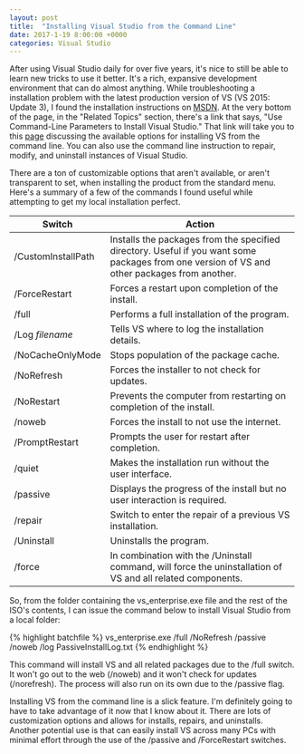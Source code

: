 ```yaml
---
layout: post
title:  "Installing Visual Studio from the Command Line"
date: 2017-1-19 8:00:00 +0000
categories: Visual Studio
---
```

After using Visual Studio daily for over five years, it's nice to still be able to learn new tricks to use it better. It's a rich, expansive development environment that can do almost anything. While troubleshooting a installation problem with the latest production version of VS (VS 2015: Update 3), I found the installation instructions on [MSDN][msd]. At the very bottom of the page, in the "Related Topics" section, there's a link that says, "Use Command-Line Parameters to Install Visual Studio." That link will take you to this [page][command] discussing the available options for installing VS from the command line. You can also use the command line instruction to repair, modify, and uninstall instances of Visual Studio.

There are a ton of customizable options that aren't available, or aren't transparent to set, when installing the product from the standard menu. Here's a summary of a few of the commands I found useful while attempting to get my local installation perfect.

| Switch  | Action  |
|---|---|
| /CustomInstallPath | Installs the packages from the specified directory. Useful if you want some packages from one version of VS and other packages from another. |
| /ForceRestart | Forces a restart upon completion of the install. |
| /full | Performs a full installation of the program.  |
| /Log *filename*  | Tells VS where to log the installation details.  |
| /NoCacheOnlyMode | Stops population of the package cache. |
| /NoRefresh| Forces the installer to not check for updates. |
| /NoRestart | Prevents the computer from restarting on completion of the install. |
| /noweb | Forces the install to not use the internet. |
| /PromptRestart | Prompts the user for restart after completion. |
| /quiet | Makes the installation run without the user interface. |
| /passive | Displays the progress of the install but no user interaction is required. |
| /repair | Switch to enter the repair of a previous VS installation. |
| /Uninstall | Uninstalls the program. |
| /force | In combination with the /Uninstall command, will force the uninstallation of VS and all related components. |

So, from the folder containing the vs_enterprise.exe file and the rest of the ISO's contents, I can issue the command below to install Visual Studio from a local folder:

{% highlight batchfile %}
    vs_enterprise.exe /full /NoRefresh /passive /noweb /log PassiveInstallLog.txt
{% endhighlight %}

This command will install VS and all related packages due to the /full switch. It won't go out to the web (/noweb) and it won't check for updates (/norefresh). The process will also run on its own due to the /passive flag. 

Installing VS from the command line is a slick feature. I'm definitely going to have to take advantage of it now that I know about it. There are lots of customization options and allows for installs, repairs, and uninstalls. Another potential use is that can easily install VS across many PCs with minimal effort through the use of the /passive and /ForceRestart switches. 

[msd]: https://msdn.microsoft.com/en-us/library/e2h7fzkw.aspx
[command]: https://msdn.microsoft.com/en-us/library/mt720584.aspx